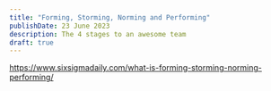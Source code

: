 ```yaml
---
title: "Forming, Storming, Norming and Performing"
publishDate: 23 June 2023
description: The 4 stages to an awesome team
draft: true
---
```


<https://www.sixsigmadaily.com/what-is-forming-storming-norming-performing/>

